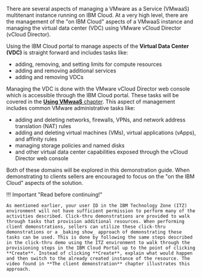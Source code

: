 There are several aspects of managing a VMware as a Service (VMwaaS) multitenant instance running on IBM Cloud. At a very high level, there are the management of the "on IBM Cloud" aspects of a VMwaaS instance and managing the virtual data center (VDC) using VMware vCloud Director (vCloud Director). 

Using the IBM Cloud portal to manage aspects of the **Virtual Data Center (VDC)** is straight forward and includes tasks like:

- adding, removing, and setting limits for compute resources
- adding and removing additional services
- adding and removing VDCs

Managing the VDC is done with the VMware vCloud Director web console which is accessible through the IBM Cloud portal. These tasks will be covered in the [**Using VMwaaS** chapter](../../Using/UsingIntro.md). This aspect of management includes common VMware administrative tasks like:

- adding and deleting networks, firewalls, VPNs, and network address translation (NAT) rules
- adding and deleting virtual machines (VMs), virtual applications (vApps), and affinity rules
- managing storage policies and named disks
- and other virtual data center capabilities exposed through the vCloud Director web console

Both of these domains will be explored in this demonstration guide. When demonstrating to clients sellers are encouraged to focus on the "on the IBM Cloud" aspects of the solution.

!!! Important "Read before continuing!"

    As mentioned earlier, your user ID in the IBM Technology Zone (ITZ) environment will not have sufficient permission to perform many of the activities described. Click-thru demonstrations are provided to walk through tasks that provision additional resources. When performing client demonstrations, sellers can utilize these click-thru demonstrations or a _baking show_ approach of demonstrating these tasks can be used. This is done by following the same steps described in the click-thru demo using the ITZ environment to walk through the provisioning steps in the IBM Cloud Portal up to the point of clicking **Create**. Instead of clicking **Create**, explain what would happen and then switch to the already created instance of the resource. The video found in **The client demonstration** chapter illustrates this approach.

